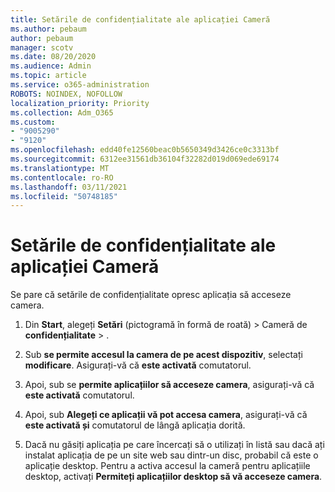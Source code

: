 ```yaml
---
title: Setările de confidențialitate ale aplicației Cameră
ms.author: pebaum
author: pebaum
manager: scotv
ms.date: 08/20/2020
ms.audience: Admin
ms.topic: article
ms.service: o365-administration
ROBOTS: NOINDEX, NOFOLLOW
localization_priority: Priority
ms.collection: Adm_O365
ms.custom:
- "9005290"
- "9120"
ms.openlocfilehash: edd40fe12560beac0b5650349d3426ce0c3313bf
ms.sourcegitcommit: 6312ee31561db36104f32282d019d069ede69174
ms.translationtype: MT
ms.contentlocale: ro-RO
ms.lasthandoff: 03/11/2021
ms.locfileid: "50748185"
---
```

# <a name="camera-app-privacy-settings"></a>Setările de confidențialitate ale aplicației Cameră

Se pare că setările de confidențialitate opresc aplicația să acceseze camera.

1.  Din **Start**, alegeți **Setări** (pictogramă în formă de roată) > Cameră de **confidențialitate**  >  .

2.  Sub **se permite accesul la camera de pe acest dispozitiv**, selectați **modificare**. Asigurați-vă că **este activată** comutatorul.

3.  Apoi, sub se **permite aplicațiilor să acceseze camera**, asigurați-vă că **este activată** comutatorul.

4.  Apoi, sub **Alegeți ce aplicații vă pot accesa camera**, asigurați-vă că **este activată și** comutatorul de lângă aplicația dorită.

5.  Dacă nu găsiți aplicația pe care încercați să o utilizați în listă sau dacă ați instalat aplicația de pe un site web sau dintr-un disc, probabil că este o aplicație desktop. Pentru a activa accesul la cameră pentru aplicațiile desktop, activați **Permiteți aplicațiilor desktop să vă acceseze camera**.